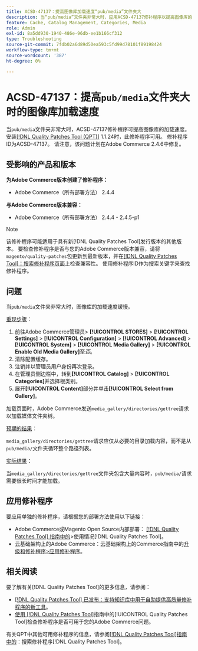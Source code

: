 ```yaml
---
title: ACSD-47137：提高图像库加载速度“pub/media”文件夹大
description: 当“pub/media”文件夹非常大时，应用ACSD-47137修补程序以提高图像库的加载速度。
feature: Cache, Catalog Management, Categories, Media
role: Admin
exl-id: 8a5dd930-1940-486e-96db-ee1b166cf312
type: Troubleshooting
source-git-commit: 7fdb02a6d89d50ea593c5fd99d78101f89198424
workflow-type: tm+mt
source-wordcount: '387'
ht-degree: 0%

---
```


# ACSD-47137：提高`pub/media`文件夹大时的图像库加载速度

当`pub/media`文件夹非常大时，ACSD-47137修补程序可提高图像库的加载速度。 安装[[!DNL Quality Patches Tool (QPT)]](https://experienceleague.adobe.com/zh-hans/docs/commerce-operations/tools/quality-patches-tool/quality-patches-tool-to-self-serve-quality-patches) 1.1.24时，此修补程序可用。 修补程序ID为ACSD-47137。 请注意，该问题计划在Adobe Commerce 2.4.6中修复。

## 受影响的产品和版本

**为Adobe Commerce版本创建了修补程序：**
* Adobe Commerce（所有部署方法） 2.4.4

**与Adobe Commerce版本兼容：**
* Adobe Commerce（所有部署方法） 2.4.4 - 2.4.5-p1

>[!NOTE]
>
>该修补程序可能适用于具有新[!DNL Quality Patches Tool]发行版本的其他版本。 要检查修补程序是否与您的Adobe Commerce版本兼容，请将`magento/quality-patches`包更新到最新版本，并在[[!DNL Quality Patches Tool]：搜索修补程序页面](https://experienceleague.adobe.com/tools/commerce-quality-patches/index.html?lang=zh-Hans)上检查兼容性。 使用修补程序ID作为搜索关键字来查找修补程序。

## 问题

当`pub/media`文件夹非常大时，图像库的加载速度缓慢。

<u>重现步骤</u>：

1. 前往Adobe Commerce管理员> **[!UICONTROL STORES]** > **[!UICONTROL Settings]** > **[!UICONTROL Configuration]** > **[!UICONTROL Advanced]** > **[!UICONTROL System]** > **[!UICONTROL Media Gallery]** > **[!UICONTROL Enable Old Media Gallery]**&#x200B;至&#x200B;_否_。
1. 清除配置缓存。
1. 注销并以管理员用户身份再次登录。
1. 在管理员侧边栏中，转到&#x200B;**[!UICONTROL Catalog]** > **[!UICONTROL Categories]**&#x200B;并选择根类别。
1. 展开&#x200B;**[!UICONTROL Content]**&#x200B;部分并单击&#x200B;**[!UICONTROL Select from Gallery]**。

加载页面时，Adobe Commerce发送`media_gallery/directories/gettree`请求以加载媒体文件夹树。

<u>预期的结果</u>：

`media_gallery/directories/gettree`请求应仅从必要的目录加载内容，而不是从`pub/media/`文件夹循环整个路径列表。

<u>实际结果</u>：

当`media_gallery/directories/gettree`文件夹包含大量内容时，`pub/media/`请求需要很长时间才能加载。

## 应用修补程序

要应用单独的修补程序，请根据您的部署方法使用以下链接：

* Adobe Commerce或Magento Open Source内部部署： [[!DNL Quality Patches Tool] 指南中的](/help/tools/quality-patches-tool/usage.md)>使用情况[!DNL Quality Patches Tool]。
* 云基础架构上的Adobe Commerce：云基础架构上的Commerce指南中的[升级和修补程序>应用修补程序](https://experienceleague.adobe.com/docs/commerce-cloud-service/user-guide/develop/upgrade/apply-patches.html?lang=zh-Hans)。

## 相关阅读

要了解有关[!DNL Quality Patches Tool]的更多信息，请参阅：

* [[!DNL Quality Patches Tool] 已发布：支持知识库中用于自助提供高质量修补程序的新工具](https://experienceleague.adobe.com/zh-hans/docs/commerce-operations/tools/quality-patches-tool/quality-patches-tool-to-self-serve-quality-patches)。
* [使用 [!DNL Quality Patches Tool]](/help/tools/quality-patches-tool/patches-available-in-qpt/check-patch-for-magento-issue-with-magento-quality-patches.md)指南中的[!UICONTROL Quality Patches Tool]检查修补程序是否可用于您的Adobe Commerce问题。


有关QPT中其他可用修补程序的信息，请参阅[[!DNL Quality Patches Tool]指南中的](https://experienceleague.adobe.com/tools/commerce-quality-patches/index.html?lang=zh-Hans)：搜索修补程序[!DNL Quality Patches Tool]。
